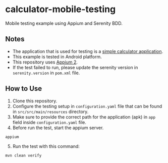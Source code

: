 # calculator-mobile-testing

Mobile testing example using Appium and Serenity BDD.

## Notes
- The application that is used for testing is a [simple calculator application](https://drive.google.com/file/d/1gYumnP6d8hD2rkGDNL7e0Az7vm_ywH-R/view?usp=sharing).
- This example is tested in Android platform.
- This repository uses [Appium 2](https://appium.io/docs/en/2.0/quickstart/).
- If the test failed to run, please update the serenity version in `serenity.version` in `pom.xml` file.

## How to Use

1. Clone this repository.
2. Configure the testing setup in `configuration.yaml` file that can be found in `src/src/main/resources` directory.
3. Make sure to provide the correct path for the application (apk) in `app` field inside `configuration.yaml` file.
4. Before run the test, start the appium server.

```shell
appium
```

5. Run the test with this command:

```shell
mvn clean verify
```